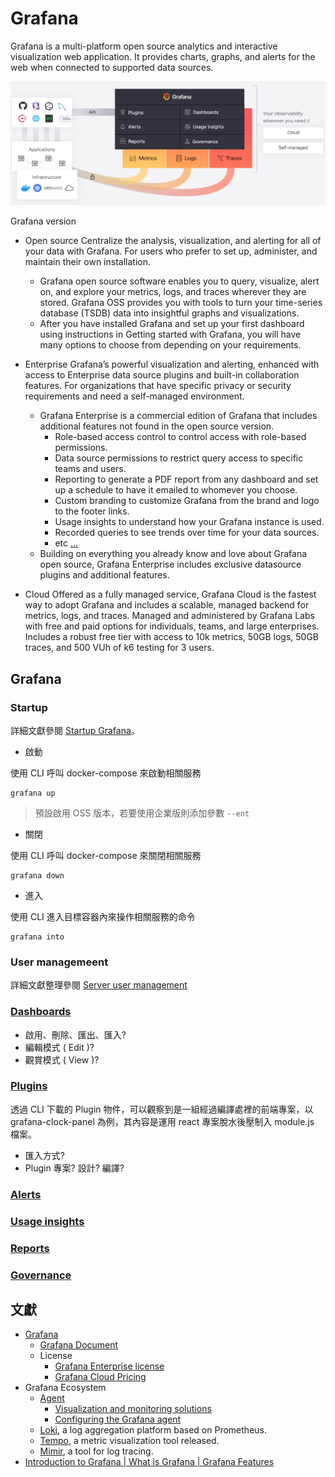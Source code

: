# Grafana

Grafana is a multi-platform open source analytics and interactive visualization web application. It provides charts, graphs, and alerts for the web when connected to supported data sources.

![](./docs/img/grafana-feature-roadmap.png)

Grafana version

+ Open source
Centralize the analysis, visualization, and alerting for all of your data with Grafana. For users who prefer to set up, administer, and maintain their own installation.
  - Grafana open source software enables you to query, visualize, alert on, and explore your metrics, logs, and traces wherever they are stored. Grafana OSS provides you with tools to turn your time-series database (TSDB) data into insightful graphs and visualizations.
  - After you have installed Grafana and set up your first dashboard using instructions in Getting started with Grafana, you will have many options to choose from depending on your requirements.

+ Enterprise
Grafana’s powerful visualization and alerting, enhanced with access to Enterprise data source plugins and built-in collaboration features. For organizations that have specific privacy or security requirements and need a self-managed environment.
  - Grafana Enterprise is a commercial edition of Grafana that includes additional features not found in the open source version.
      + Role-based access control to control access with role-based permissions.
      + Data source permissions to restrict query access to specific teams and users.
      + Reporting to generate a PDF report from any dashboard and set up a schedule to have it emailed to whomever you choose.
      + Custom branding to customize Grafana from the brand and logo to the footer links.
      + Usage insights to understand how your Grafana instance is used.
      + Recorded queries to see trends over time for your data sources.
      + etc [...](https://www.fosstechnix.com/introduction-to-grafana-what-is-grafana/#grafana-enterprise-features)
  - Building on everything you already know and love about Grafana open source, Grafana Enterprise includes exclusive datasource plugins and additional features.

+ Cloud
Offered as a fully managed service, Grafana Cloud is the fastest way to adopt Grafana and includes a scalable, managed backend for metrics, logs, and traces. Managed and administered by Grafana Labs with free and paid options for individuals, teams, and large enterprises. Includes a robust free tier with access to 10k metrics, 50GB logs, 50GB traces, and 500 VUh of k6 testing for 3 users.

## Grafana

### Startup

詳細文獻參閱 [Startup Grafana](./docs/startup-grafana.md)。

+ 啟動

使用 CLI 呼叫 docker-compose 來啟動相關服務

```
grafana up
```
> 預設啟用 OSS 版本，若要使用企業版則添加參數 ```--ent```

+ 關閉

使用 CLI 呼叫 docker-compose 來關閉相關服務

```
grafana down
```

+ 進入

使用 CLI 進入目標容器內來操作相關服務的命令

```
grafana into
```

### User managemeent

詳細文獻整理參閱 [Server user management](./docs/server-user-management.md)

### [Dashboards](https://grafana.com/docs/grafana/latest/dashboards/?pg=hp&plcmt=lt-box-dashboards)

+ 啟用、刪除、匯出、匯入?
+ 編輯模式 ( Edit )?
+ 觀賞模式 ( View )?

### [Plugins](https://grafana.com/docs/grafana/latest/administration/plugin-management/?pg=hp&plcmt=lt-box-plugins)

透過 CLI 下載的 Plugin 物件，可以觀察到是一組經過編譯處裡的前端專案，以 grafana-clock-panel 為例，其內容是運用 react 專案脫水後壓制入 module.js 檔案。

+ 匯入方式?
+ Plugin 專案? 設計? 編譯?

### [Alerts](https://grafana.com/docs/grafana/latest/alerting/?pg=hp&plcmt=lt-box-alerts)

### [Usage insights](https://grafana.com/docs/grafana/latest/dashboards/assess-dashboard-usage)

### [Reports](https://grafana.com/docs/grafana/latest/dashboards/share-dashboards-panels/?pg=hp&plcmt=lt-box-reports)

### [Governance](https://grafana.com/docs/grafana/latest/administration/?pg=hp&plcmt=lt-box-governance)

## 文獻

+ [Grafana](https://grafana.com/)
    - [Grafana Document](https://grafana.com/docs/grafana/latest/)
    - License
        + [Grafana Enterprise license](https://grafana.com/docs/grafana/latest/administration/enterprise-licensing/)
        + [Grafana Cloud Pricing](https://grafana.com/pricing/)
+ Grafana Ecosystem
    - [Agent](https://grafana.com/docs/agent/latest/)
        + [Visualization and monitoring solutions](https://grafana.com/solutions/?plcmt=nav-solutions-cta1)
        + [Configuring the Grafana agent](https://www.scaleway.com/en/docs/observability/cockpit/api-cli/configuring-grafana-agent/)
    - [Loki](https://grafana.com/docs/loki/latest/?pg=hp&plcmt=lt-box-logs), a log aggregation platform based on Prometheus.
    - [Tempo](https://grafana.com/docs/tempo/latest/), a metric visualization tool released.
    - [Mimir](https://grafana.com/docs/mimir/latest/), a tool for log tracing.
+ [Introduction to Grafana | What is Grafana | Grafana Features](https://www.fosstechnix.com/introduction-to-grafana-what-is-grafana/)
